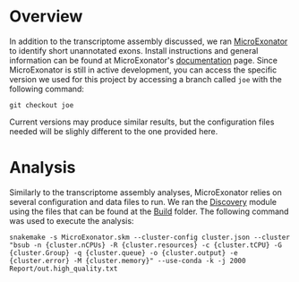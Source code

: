 # Overview

In addition to the transcriptome assembly discussed, we ran [MicroExonator](https://genomebiology.biomedcentral.com/articles/10.1186/s13059-020-02246-2) to identify short unannotated exons. Install instructions and general information can be found at MicroExonator's [documentation](https://microexonator.readthedocs.io/en/latest/) page. Since MicroExonator is still in active development, you can access the specific version we used for this project by accessing a branch called `joe` with the following command:

```{bash}
git checkout joe
```
Current versions may produce similar results, but the configuration files needed will be slighly different to the one provided here.

# Analysis

Similarly to the transcriptome assembly analyses, MicroExonator relies on several configuration and data files to run. We ran the [Discovery](https://microexonator.readthedocs.io/en/latest/discovery_and_quantification.html) module using the files that can be found at the [Build](/Build) folder. The following command was used to execute the analysis:

```{bash}
snakemake -s MicroExonator.skm --cluster-config cluster.json --cluster "bsub -n {cluster.nCPUs} -R {cluster.resources} -c {cluster.tCPU} -G {cluster.Group} -q {cluster.queue} -o {cluster.output} -e {cluster.error} -M {cluster.memory}" --use-conda -k -j 2000 Report/out.high_quality.txt
```



